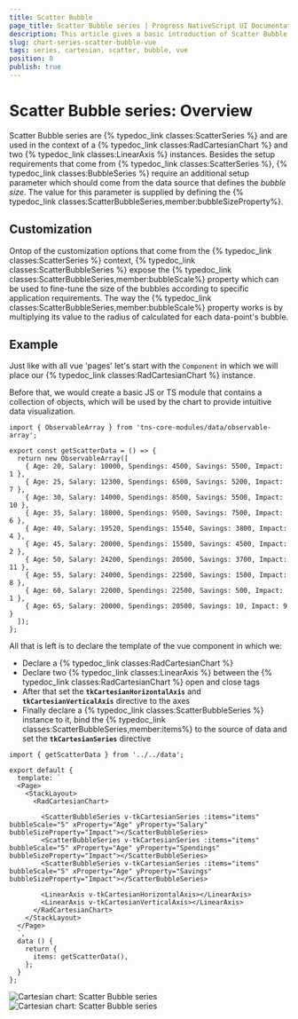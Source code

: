```yaml
---
title: Scatter Bubble
page_title: Scatter Bubble series | Progress NativeScript UI Documentation
description: This article gives a basic introduction of Scatter Bubble series and continues with a sample scenario of how Scatter Bubble series are used.
slug: chart-series-scatter-bubble-vue
tags: series, cartesian, scatter, bubble, vue
position: 8
publish: true
---
```


# Scatter Bubble series: Overview
Scatter Bubble series are {% typedoc_link classes:ScatterSeries %} and are used in the context of a {% typedoc_link classes:RadCartesianChart %}  and two {% typedoc_link classes:LinearAxis %} instances. Besides the setup requirements that come from {% typedoc_link classes:ScatterSeries %}, {% typedoc_link classes:BubbleSeries %} require an additional setup parameter which should come from the data source that defines the *bubble size*. The value for this parameter is supplied by defining the {% typedoc_link classes:ScatterBubbleSeries,member:bubbleSizeProperty%}.

## Customization
Ontop of the customization options that come from the {% typedoc_link classes:ScatterSeries %} context, {% typedoc_link classes:ScatterBubbleSeries %} expose the {% typedoc_link classes:ScatterBubbleSeries,member:bubbleScale%} property which can be used to fine-tune the size of the bubbles according to specific application requirements. The way the {% typedoc_link classes:ScatterBubbleSeries,member:bubbleScale%} property works is by multiplying its value to the radius of calculated for each data-point's bubble.

## Example
Just like with all vue 'pages' let's start with the `Component` in which we will place our {% typedoc_link classes:RadCartesianChart %} instance.

Before that, we would create a basic JS or TS module that contains a collection of objects, which will be used by the chart to provide intuitive data visualization.

```
import { ObservableArray } from 'tns-core-modules/data/observable-array';

export const getScatterData = () => {
  return new ObservableArray([
    { Age: 20, Salary: 10000, Spendings: 4500, Savings: 5500, Impact: 1 },
    { Age: 25, Salary: 12300, Spendings: 6500, Savings: 5200, Impact: 7 },
    { Age: 30, Salary: 14000, Spendings: 8500, Savings: 5500, Impact: 10 },
    { Age: 35, Salary: 18000, Spendings: 9500, Savings: 7500, Impact: 6 },
    { Age: 40, Salary: 19520, Spendings: 15540, Savings: 3800, Impact: 4 },
    { Age: 45, Salary: 20000, Spendings: 15500, Savings: 4500, Impact: 2 },
    { Age: 50, Salary: 24200, Spendings: 20500, Savings: 3700, Impact: 11 },
    { Age: 55, Salary: 24000, Spendings: 22500, Savings: 1500, Impact: 8 },
    { Age: 60, Salary: 22000, Spendings: 22500, Savings: 500, Impact: 1 },
    { Age: 65, Salary: 20000, Spendings: 20500, Savings: 10, Impact: 9 }
  ]);
};

```

All that is left is to declare the template of the vue component in which we:

- Declare a {% typedoc_link classes:RadCartesianChart %}
- Declare two {% typedoc_link classes:LinearAxis %} between the {% typedoc_link classes:RadCartesianChart %} open and close tags
- After that set the **`tkCartesianHorizontalAxis`** and **`tkCartesianVerticalAxis`** directive to the axes
- Finally declare a {% typedoc_link classes:ScatterBubbleSeries %} instance to it, bind the {% typedoc_link classes:ScatterBubbleSeries,member:items%} to the source of data and set the **`tkCartesianSeries`** directive

```
import { getScatterData } from '../../data';

export default {
  template: `
  <Page>
    <StackLayout>
      <RadCartesianChart>

        <ScatterBubbleSeries v-tkCartesianSeries :items="items" bubbleScale="5" xProperty="Age" yProperty="Salary" bubbleSizeProperty="Impact"></ScatterBubbleSeries>
        <ScatterBubbleSeries v-tkCartesianSeries :items="items" bubbleScale="5" xProperty="Age" yProperty="Spendings" bubbleSizeProperty="Impact"></ScatterBubbleSeries>
        <ScatterBubbleSeries v-tkCartesianSeries :items="items" bubbleScale="5" xProperty="Age" yProperty="Savings" bubbleSizeProperty="Impact"></ScatterBubbleSeries>

        <LinearAxis v-tkCartesianHorizontalAxis></LinearAxis>
        <LinearAxis v-tkCartesianVerticalAxis></LinearAxis>
      </RadCartesianChart>
    </StackLayout>
  </Page>
  `,
  data () {
    return {
      items: getScatterData(),
    };
  }
};
```

![Cartesian chart: Scatter Bubble series](../../../../ui/img/ns_ui/scatter_bubble_series_android.png " Scatter Bubble series on Android.") ![Cartesian chart: Scatter Bubble series](../../../../ui/img/ns_ui/scatter_bubble_series_ios.png "Scatter Bubble series on iOS.")
